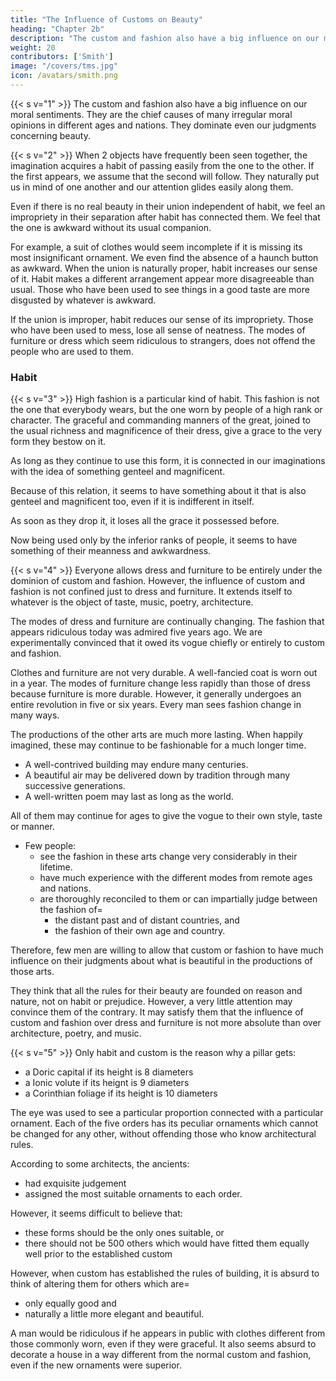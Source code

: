 ```yaml
---
title: "The Influence of Customs on Beauty"
heading: "Chapter 2b"
description: "The custom and fashion also have a big influence on our moral sentiments. They are the chief causes of many irregular moral opinions in different ages and nations. They dominate even our judgments concerning beauty"
weight: 20
contributors: ['Smith']
image: "/covers/tms.jpg"
icon: /avatars/smith.png
---
```



{{< s v="1" >}} The custom and fashion also have a big influence on our moral sentiments. They are the chief causes of many irregular moral opinions in different ages and nations. They dominate even our judgments concerning beauty.
 
{{< s v="2" >}} When 2 objects have frequently been seen together, the imagination acquires a habit of passing easily from the one to the other. If the first appears, we assume that the second will follow. They naturally put us in mind of one another and our attention glides easily along them.

Even if there is no real beauty in their union independent of habit, we feel an impropriety in their separation after habit has connected them. We feel that the one is awkward without its usual companion.
<!-- We miss something which we expected to find.
The habitual arrangement of our ideas is disturbed by the disappointment. -->

For example, a suit of clothes would seem incomplete if it is missing its most insignificant ornament. We even find the absence of a haunch button as awkward. When the union is naturally proper, habit increases our sense of it. Habit makes a different arrangement appear more disagreeable than usual. Those who have been used to see things in a good taste are more disgusted by whatever is awkward.

If the union is improper, habit reduces our sense of its impropriety. Those who have been used to mess, lose all sense of neatness. The modes of furniture or dress which seem ridiculous to strangers, does not offend the people who are used to them.


### Habit 

{{< s v="3" >}} High fashion is a particular kind of habit. This fashion is not the one that everybody wears, but the one worn by people of a high rank or character. The graceful and commanding manners of the great, joined to the usual richness and magnificence of their dress, give a grace to the very form they bestow on it.

As long as they continue to use this form, it is connected in our imaginations with the idea of something genteel and magnificent.

Because of this relation, it seems to have something about it that is also genteel and magnificent too, even if it is indifferent in itself.

As soon as they drop it, it loses all the grace it possessed before.

Now being used only by the inferior ranks of people, it seems to have something of their meanness and awkwardness.



{{< s v="4" >}} Everyone allows dress and furniture to be entirely under the dominion of custom and fashion. However, the influence of custom and fashion is not confined just to dress and furniture. It extends itself to whatever is the object of taste, music, poetry, architecture.

The modes of dress and furniture are continually changing. The fashion that appears ridiculous today was admired five years ago.
We are experimentally convinced that it owed its vogue chiefly or entirely to custom and fashion.

Clothes and furniture are not very durable. A well-fancied coat is worn out in a year. The modes of furniture change less rapidly than those of dress because furniture is more durable. However, it generally undergoes an entire revolution in five or six years. Every man sees fashion change in many ways. 
<!-- It cannot continue to be fashionable. -->
 
The productions of the other arts are much more lasting. When happily imagined, these may continue to be fashionable for a much longer time. 
- A well-contrived building may endure many centuries.
- A beautiful air may be delivered down by tradition through many successive generations.
- A well-written poem may last as long as the world.

All of them may continue for ages to give the vogue to their own style, taste or manner.
- Few people:
  - see the fashion in these arts change very considerably in their lifetime.
  - have much experience with the different modes from remote ages and nations.
  - are thoroughly reconciled to them or can impartially judge between the fashion of= 
    - the distant past and of distant countries, and
    - the fashion of their own age and country.

Therefore, few men are willing to allow that custom or fashion to have much influence on their judgments about what is beautiful in the productions of those arts. 

They think that all the rules for their beauty are founded on reason and nature, not on habit or prejudice. However, a very little attention may convince them of the contrary. It may satisfy them that the influence of custom and fashion over dress and furniture is not more absolute than over architecture, poetry, and music.


{{< s v="5" >}} Only habit and custom is the reason why a pillar gets:
- a Doric capital if its height is 8 diameters
- a Ionic volute if its heignt is 9 diameters
- a Corinthian foliage if its height is 10 diameters

<!-- The propriety of each of those appropriations can be founded  -->

The eye was used to see a particular proportion connected with a particular ornament. Each of the five orders has its peculiar ornaments which cannot be changed for any other, without offending those who know architectural rules.
<!-- It would be offended if they were not joined together. -->

According to some architects, the ancients:
- had exquisite judgement
- assigned the most suitable ornaments to each order.

However, it seems difficult to believe that: 
- these forms should be the only ones suitable, or
- there should not be 500 others which would have fitted them equally well prior to the established custom

However, when custom has established the rules of building, it is absurd to think of altering them for others which are= 
- only equally good and
- naturally a little more elegant and beautiful.

A man would be ridiculous if he appears in public with clothes different from those commonly worn, even if they were graceful. It also seems absurd to decorate a house in a way different from the normal custom and fashion, even if the new ornaments were superior.
